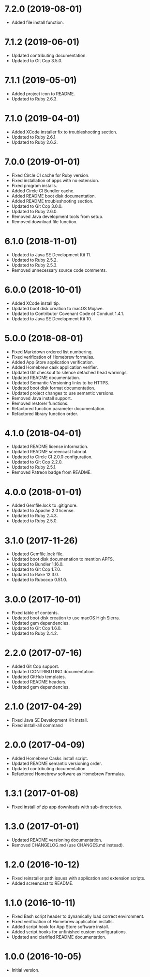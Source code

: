 # 7.2.0 (2019-08-01)

- Added file install function.

# 7.1.2 (2019-06-01)

- Updated contributing documentation.
- Updated to Git Cop 3.5.0.

# 7.1.1 (2019-05-01)

- Added project icon to README.
- Updated to Ruby 2.6.3.

# 7.1.0 (2019-04-01)

- Added XCode installer fix to troubleshooting section.
- Updated to Ruby 2.6.1.
- Updated to Ruby 2.6.2.

# 7.0.0 (2019-01-01)

- Fixed Circle CI cache for Ruby version.
- Fixed installation of apps with no extension.
- Fixed program installs.
- Added Circle CI Bundler cache.
- Added README boot disk documentation.
- Added README troubleshooting section.
- Updated to Git Cop 3.0.0.
- Updated to Ruby 2.6.0.
- Removed Java development tools from setup.
- Removed download file function.

# 6.1.0 (2018-11-01)

- Updated to Java SE Development Kit 11.
- Updated to Ruby 2.5.2.
- Updated to Ruby 2.5.3.
- Removed unnecessary source code comments.

# 6.0.0 (2018-10-01)

- Added XCode install tip.
- Updated boot disk creation to macOS Mojave.
- Updated to Contributor Covenant Code of Conduct 1.4.1.
- Updated to Java SE Development Kit 10.

# 5.0.0 (2018-08-01)

- Fixed Markdown ordered list numbering.
- Fixed verification of Homebrew formulas.
- Added App Store application verification.
- Added Homebrew cask application verifier.
- Updated Git checkout to silence detached head warnings.
- Updated README documentation.
- Updated Semantic Versioning links to be HTTPS.
- Updated boot disk format documentation.
- Updated project changes to use semantic versions.
- Removed Java install support.
- Removed restorer functions.
- Refactored function parameter documentation.
- Refactored library function order.

# 4.1.0 (2018-04-01)

- Updated README license information.
- Updated README screencast tutorial.
- Updated to Circle CI 2.0.0 configuration.
- Updated to Git Cop 2.2.0.
- Updated to Ruby 2.5.1.
- Removed Patreon badge from README.

# 4.0.0 (2018-01-01)

- Added Gemfile.lock to .gitignore.
- Updated to Apache 2.0 license.
- Updated to Ruby 2.4.3.
- Updated to Ruby 2.5.0.

# 3.1.0 (2017-11-26)

- Updated Gemfile.lock file.
- Updated boot disk documenation to mention APFS.
- Updated to Bundler 1.16.0.
- Updated to Git Cop 1.7.0.
- Updated to Rake 12.3.0.
- Updated to Rubocop 0.51.0.

# 3.0.0 (2017-10-01)

- Fixed table of contents.
- Updated boot disk creation to use macOS High Sierra.
- Updated gem dependencies.
- Updated to Git Cop 1.6.0.
- Updated to Ruby 2.4.2.

# 2.2.0 (2017-07-16)

- Added Git Cop support.
- Updated CONTRIBUTING documentation.
- Updated GitHub templates.
- Updated README headers.
- Updated gem dependencies.

# 2.1.0 (2017-04-29)

- Fixed Java SE Development Kit install.
- Fixed install-all command

# 2.0.0 (2017-04-09)

- Added Homebrew Casks install script.
- Updated README semantic versioning order.
- Updated contributing documentation.
- Refactored Homebrew software as Homebrew Formulas.

# 1.3.1 (2017-01-08)

- Fixed install of zip app downloads with sub-directories.

# 1.3.0 (2017-01-01)

- Updated README versioning documentation.
- Removed CHANGELOG.md (use CHANGES.md instead).

# 1.2.0 (2016-10-12)

- Fixed reinstaller path issues with application and extension scripts.
- Added screencast to README.

# 1.1.0 (2016-10-11)

- Fixed Bash script header to dynamically load correct environment.
- Fixed verification of Homebrew application installs.
- Added script hook for App Store software install.
- Added script hooks for unfinished custom configurations.
- Updated and clarified README documentation.

# 1.0.0 (2016-10-05)

- Initial version.
